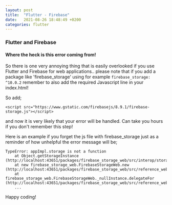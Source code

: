 ```yaml
---
layout: post
title:  "Flutter - Firebase"
date:   2021-08-26 18:48:49 +0200
categories: flutter
---
```


### Flutter and Firebase

#### Where the heck is this error coming from!

So there is one very annoying thing that is easily overlooked if you use Flutter and Firebase for web applications.. please note that if you add a package like 'firebase_storage' using for example ```firebase_storage: ^10.0.2``` remember to also add the required Javascript line in your index.html!

So add;

```<script src="https://www.gstatic.com/firebasejs/8.9.1/firebase-storage.js"></script>```

and now it is very likely that your error will be handled. Can take you hours if you don't remember this step!

Here is an example if you forget the js file with firebase_storage just as a reminder of how unhelpful the error message will be;

```
TypeError: appImpl.storage is not a function
    at Object.getStorageInstance (http://localhost:43651/packages/firebase_storage_web/src/interop/storage.dart.lib.js:739:65)
    at new firebase_storage_web.FirebaseStorageWeb.new (http://localhost:43651/packages/firebase_storage_web/src/reference_web.dart.lib.js:248:33)
    at firebase_storage_web.FirebaseStorageWeb._nullInstance.delegateFor (http://localhost:43651/packages/firebase_storage_web/src/reference_web.dart.lib.js:203:14)
    ...
```

Happy coding!

